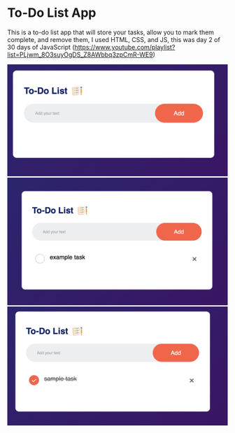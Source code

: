 # To-Do List App 
This is a to-do list app that will store your tasks, allow you to mark them complete, and remove them, I used HTML, CSS, and JS, this was day 2 of 30 days of JavaScript (https://www.youtube.com/playlist?list=PLjwm_8O3suyOgDS_Z8AWbbq3zpCmR-WE9)

![alt text](image.png)
![alt text](image-1.png)
![alt text](image-2.png)
